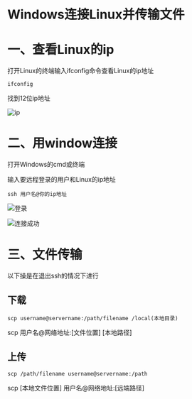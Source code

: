 # Windows连接Linux并传输文件

#  一、查看Linux的ip

 打开Linux的终端输入ifconfig命令查看Linux的ip地址

`ifconfig`

找到12位ip地址

![ip](E:\TAN00XU\Documents\Notes\NotesImg\watermark,type_d3F5LXplbmhlaQ,shadow_50,text_Q1NETiBA6aWu5qKm,size_20,color_FFFFFF,t_70,g_se,x_16-16466174618082.png)

# 二、用window连接

打开Windows的cmd或终端

输入要远程登录的用户和Linux的ip地址

`ssh 用户名@你的ip地址`

![登录](E:\TAN00XU\Documents\Notes\NotesImg\watermark,type_d3F5LXplbmhlaQ,shadow_50,text_Q1NETiBA6aWu5qKm,size_20,color_FFFFFF,t_70,g_se,x_16.png)

![连接成功](E:\TAN00XU\Documents\Notes\NotesImg\watermark,type_d3F5LXplbmhlaQ,shadow_50,text_Q1NETiBA6aWu5qKm,size_20,color_FFFFFF,t_70,g_se,x_16-16466174994784.png)

# 三、文件传输

以下操是在退出ssh的情况下进行

## 下载

`scp username@servername:/path/filename /local(本地目录)`

scp 用户名@网络地址:[文件位置] [本地路径]

## 上传

`scp /path/filename username@servername:/path`

scp [本地文件位置] 用户名@网络地址:[远端路径]